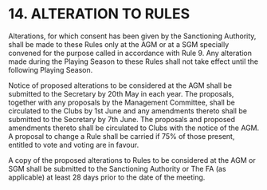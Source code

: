 # 14. ALTERATION TO RULES

Alterations, for which consent has been given by the Sanctioning Authority, shall be made to these Rules only at the AGM or at a SGM specially convened for the purpose called in accordance with Rule 9. Any alteration made during the Playing Season to these Rules shall not take effect until the following Playing Season.

Notice of proposed alterations to be considered at the AGM shall be submitted to the Secretary by 20th May in each year. The proposals, together with any proposals by the Management Committee, shall be circulated to the Clubs by 1st June and any amendments thereto shall be submitted to the Secretary by 7th June. The proposals and proposed amendments thereto shall be circulated to Clubs with the notice of the AGM. A proposal to change a Rule shall be carried if 75% of those present, entitled to vote and voting are in favour.

A copy of the proposed alterations to Rules to be considered at the AGM or SGM shall be submitted to the Sanctioning Authority or The FA (as applicable) at least 28 days prior to the date of the meeting.
